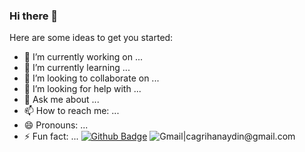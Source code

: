 ### Hi there 👋



Here are some ideas to get you started:

- 🔭 I’m currently working on ...
- 🌱 I’m currently learning ...
- 👯 I’m looking to collaborate on ...
- 🤔 I’m looking for help with ...
- 💬 Ask me about ...
- 📫 How to reach me: ...
- 😄 Pronouns: ...
- ⚡ Fun fact: ...
[![Github Badge](https://img.shields.io/badge/-Github-000?style=quare&labelColor=000&logo=Github&logoColor=white&link=link)](https://github.com/aydincagrihan)
![Gmail|cagrihanaydin@gmail.com](https://img.shields.io/badge/Gmail-D14836?style=for-the-badge&logo=gmail&logoColor=white)
